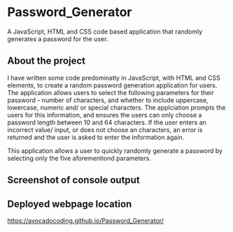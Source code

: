 # Password_Generator
A JavaScript, HTML and CSS code based application that randomly generates a password for the user.

## About the project
I have written some code predominatly in JavaScript, with HTML and CSS elements, to create a random password
generation application for users. The application allows users to select the following parameters for their 
password - number of characters, and whether to include uppercase, lowercase, numeric and/ or special characters.
The applciation prompts the users for this information, and ensures the users can only choose a password length
between 10 and 64 characters. If the user enters an incorrect value/ input, or does not choose an characters, an error is returned and the user is asked to enter the information again.

This application allows a user to quickly randomly generate a password by selecting only the five aforementiond parameters.

## Screenshot of console output


## Deployed webpage location
https://avocadocoding.github.io/Password_Generator/